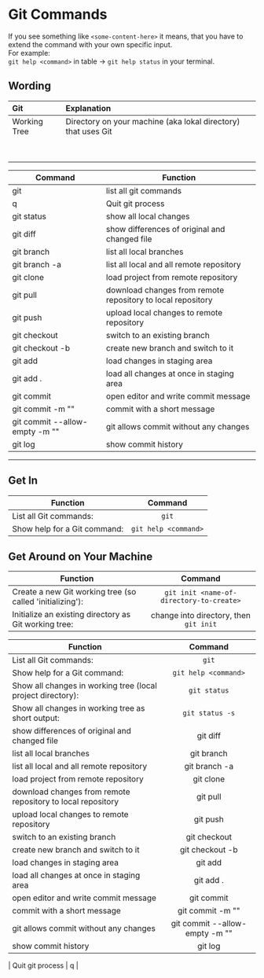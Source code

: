 # Git Commands
If you see something like `<some-content-here>` it means, that you have to 
extend the command with your own specific input.  
For example:  
`git help <command>` in table &rarr; `git help status` in your terminal.

## Wording
|Git|Explanation|
|:-------|:--------|
|Working Tree|Directory on your machine (aka lokal directory) that uses Git|
|||
|||
|||
|||
|||
|||
|||
|||

| Command                                 | Function                                                    |
|-----------------------------------------|-------------------------------------------------------------|
| git                                     | list all git commands                                       |
| q                                       | Quit git process                                            |
| git status                              | show all local changes                                      |
| git diff <file>                         | show differences of original and changed file               |
| git branch                              | list all local branches                                     |
| git branch -a                           | list all local and all remote repository                    |
| git clone <url>                         | load project from remote repository                         |
| git pull                                | download changes from remote repository to local repository |
| git push                                | upload local changes to remote repository                   |
| git checkout <branch>                   | switch to an existing branch                                |
| git checkout -b <branch>                | create new branch and switch to it                          |
| git add <file>                          | load changes in staging area                                |
| git add .                               | load all changes at once in staging area                    |
| git commit                              | open editor and write commit message                        |
| git commit -m "<Message>"               | commit with a short message                                 |
| git commit --allow-empty -m "<Message>" | git allows commit without any changes                       |
| git log                                 | show commit history                                         |
<hr>

## Get In
| Function                                                   | Command                                  |
|------------------------------------------------------------|:------------------------------------------:|
| List all Git commands:                                      | `git`                                      |
| Show help for a Git command:                                | `git help <command>`                       |

## Get Around on Your Machine
| Function                                                   | Command                                    |
|------------------------------------------------------------|:------------------------------------------:|
| Create a new Git working tree (so called 'initializing'):  | `git init <name-of-directory-to-create>`   |
| Initialize an existing directory as Git working tree:      | change into directory, then `git init`     |




 
| Function                                                   | Command                                  |
|------------------------------------------------------------|:------------------------------------------:|
| List all Git commands:                                      | `git`                                      |
| Show help for a Git command:                                | `git help <command>`                       |
| Show all changes in working tree (local project directory): | `git status`                               |
| Show all changes in working tree as short output:           | `git status -s`                               |
| show differences of original and changed file              | git diff <file>                          |
| list all local branches                                    | git branch                               |
| list all local and all remote repository                   | git branch -a                            |
| load project from remote repository                        | git clone <url>                          |
| download changes from remote repository to local repository| git pull                                 |
| upload local changes to remote repository                  | git push                                 |
| switch to an existing branch                               | git checkout <branch>                    |
| create new branch and switch to it                         | git checkout -b <branch>                 |
| load changes in staging area                               | git add <file>                           |
| load all changes at once in staging area                   | git add .                                |
| open editor and write commit message                       | git commit                               |
| commit with a short message                                | git commit -m "<Message>"                |
| git allows commit without any changes                      | git commit --allow-empty -m "<Message>"  |
| show commit history                                        | git log                                  |

| Quit git process                                           | q                                        |

